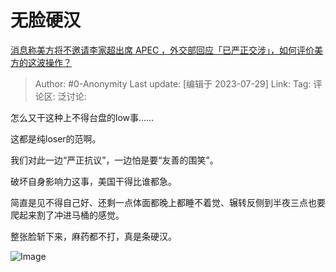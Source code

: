 # 无脸硬汉
[消息称美方将不邀请李家超出席 APEC ，外交部回应「已严正交涉」，如何评价美方的这波操作？](https://www.zhihu.com/question/614509852/answer/3140195272)

> Author: #0-Anonymity
> Last update: [编辑于 2023-07-29]
> Link:
> Tag:
> 评论区:
> 泛讨论:

怎么又干这种上不得台盘的low事……

这都是纯loser的范啊。

我们对此一边“严正抗议”，一边怕是要“友善的围笑”。

破坏自身影响力这事，美国干得比谁都急。

简直是见不得自己好、还剩一点体面都晚上都睡不着觉、辗转反侧到半夜三点也要爬起来割了冲进马桶的感觉。

整张脸斩下来，麻药都不打，真是条硬汉。

![Image](https://picx.zhimg.com/50/v2-dac4c80ef296c984319a9613a53b55a9_720w.jpg?source=1940ef5c)